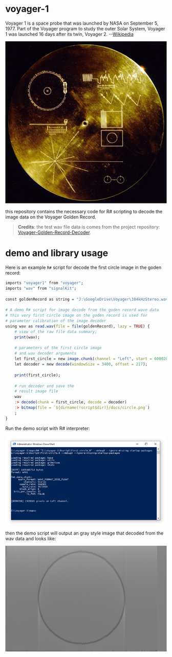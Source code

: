 # voyager-1

Voyager 1 is a space probe that was launched by NASA on September 5, 1977. Part of the Voyager program to study the outer Solar System, Voyager 1 was launched 16 days after its twin, Voyager 2. --[Wikipedia](https://en.wikipedia.org/wiki/Voyager_1)

![](docs/1080px-The_Sounds_of_Earth_Record_Cover_-_GPN-2000-001978.jpg)

this repository contains the necessary code for R# scripting to decode the image data on the Voyager Golden Record.

> **Credits**: the test wav file data is comes from the project repository: [Voyager-Golden-Record-Decoder](https://github.com/mmcc1/Voyager-Golden-Record-Decoder).

# demo and library usage

Here is an example ``R#`` script for decode the first circle image in the goden record:

```R
imports "voyager1" from "voyager";
imports "wav" from "signalKit";

const goldenRecord as string = "J:\GoogleDrive\Voyager\384kHzStereo.wav";

# A demo R# script for image decode from the goden record wave data
# this very first circle image on the goden record is used for 
# parameter calibration of the image decoder
using wav as read.wav(file = file(goldenRecord), lazy = TRUE) {
    # view of the raw file data summary;
    print(wav);

    # parameters of the first circle image
    # and wav decoder arguments
    let first_circle = new image.chunk(channel = "Left", start = 6000208, length = 1928181);
    let decoder = new decode(windowSize = 3400, offset = 217);

    print(first_circle);

    # run decoder and save the
    # result image file
    wav 
    :> decode(chunk = first_circle, decode = decoder)
    :> bitmap(file = `${dirname(!script$dir)}/docs/circle.png`)
    ;
}
```

Run the demo script with R# interpreter:

![](docs/scripting.PNG)

then the demo script will output an gray style image that decoded from the wav data and looks like:

![](docs/circle.png)